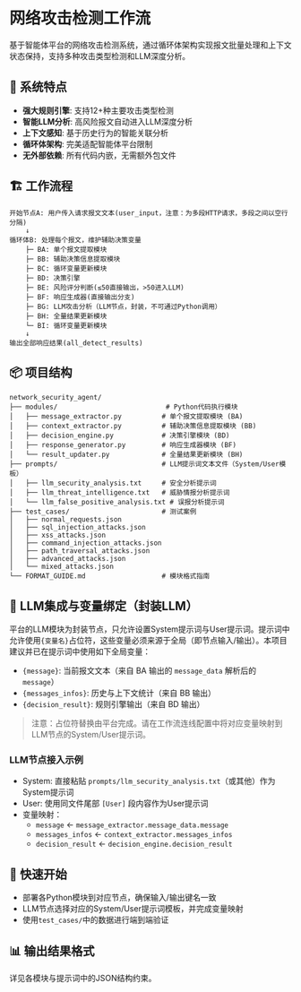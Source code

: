 # 网络攻击检测工作流

基于智能体平台的网络攻击检测系统，通过循环体架构实现报文批量处理和上下文状态保持，支持多种攻击类型检测和LLM深度分析。

## 🎯 系统特点

- **强大规则引擎**: 支持12+种主要攻击类型检测
- **智能LLM分析**: 高风险报文自动进入LLM深度分析
- **上下文感知**: 基于历史行为的智能关联分析
- **循环体架构**: 完美适配智能体平台限制
- **无外部依赖**: 所有代码内嵌，无需额外包文件

## 🏗️ 工作流程
```
开始节点A: 用户传入请求报文文本(user_input，注意：为多段HTTP请求，多段之间以空行分隔)
    ↓
循环体B: 处理每个报文，维护辅助决策变量
    ├─ BA: 单个报文提取模块
    ├─ BB: 辅助决策信息提取模块  
    ├─ BC: 循环变量更新模块
    ├─ BD: 决策引擎
    ├─ BE: 风险评分判断(≤50直接输出，>50进入LLM)
    ├─ BF: 响应生成器(直接输出分支)
    ├─ BG: LLM攻击分析（LLM节点，封装，不可通过Python调用）
    ├─ BH: 全量结果更新模块
    └─ BI: 循环变量更新模块
    ↓
输出全部响应结果(all_detect_results)
```

## 📦 项目结构
```
network_security_agent/
├── modules/                           # Python代码执行模块
│   ├── message_extractor.py          # 单个报文提取模块 (BA)
│   ├── context_extractor.py          # 辅助决策信息提取模块 (BB)
│   ├── decision_engine.py            # 决策引擎模块 (BD)
│   ├── response_generator.py         # 响应生成器模块 (BF)
│   └── result_updater.py             # 全量结果更新模块 (BH)
├── prompts/                          # LLM提示词文本文件（System/User模板）
│   ├── llm_security_analysis.txt     # 安全分析提示词
│   ├── llm_threat_intelligence.txt   # 威胁情报分析提示词
│   └── llm_false_positive_analysis.txt # 误报分析提示词
├── test_cases/                       # 测试案例
│   ├── normal_requests.json
│   ├── sql_injection_attacks.json
│   ├── xss_attacks.json
│   ├── command_injection_attacks.json
│   ├── path_traversal_attacks.json
│   ├── advanced_attacks.json
│   └── mixed_attacks.json
└── FORMAT_GUIDE.md                   # 模块格式指南
```

## 🤖 LLM集成与变量绑定（封装LLM）

平台的LLM模块为封装节点，只允许设置System提示词与User提示词。提示词中允许使用`{变量名}`占位符，这些变量必须来源于全局（即节点输入/输出）。本项目建议并已在提示词中使用如下全局变量：

- `{message}`: 当前报文文本（来自 BA 输出的 `message_data` 解析后的`message`）
- `{messages_infos}`: 历史与上下文统计（来自 BB 输出）
- `{decision_result}`: 规则引擎输出（来自 BD 输出）

> 注意：占位符替换由平台完成。请在工作流连线配置中将对应变量映射到LLM节点的System/User提示词。

### LLM节点接入示例
- System: 直接粘贴 `prompts/llm_security_analysis.txt`（或其他）作为System提示词
- User: 使用同文件尾部 `[User]` 段内容作为User提示词
- 变量映射：
  - `message` ← `message_extractor.message_data.message`
  - `messages_infos` ← `context_extractor.messages_infos`
  - `decision_result` ← `decision_engine.decision_result`

## 🚀 快速开始
- 部署各Python模块到对应节点，确保输入/输出键名一致
- LLM节点选择对应的System/User提示词模板，并完成变量映射
- 使用`test_cases/`中的数据进行端到端验证

## 📊 输出结果格式
详见各模块与提示词中的JSON结构约束。